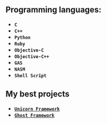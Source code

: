 ## Programming languages:

* **`C`**
* **`C++`**
* **`Python`**
* **`Ruby`**
* **`Objective-C`**
* **`Objective-C++`**
* **`GAS`**
* **`NASM`**
* **`Shell Script`**

## My best projects

* [**`Unicorn Framework`**](https://github.com/EntySec/unicorn)
* [**`Ghost Framework`**](https://github.com/EntySec/ghost)
